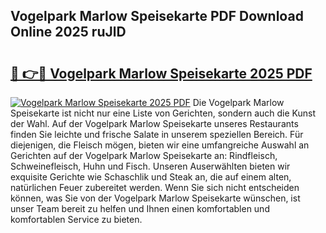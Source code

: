 ## Vogelpark Marlow Speisekarte PDF Download Online 2025 ruJlD

# <h2><a href="http://gca0irt.nevu.top/?p=Vogelpark+Marlow+Speisekarte">🔗 👉🔴 Vogelpark Marlow Speisekarte 2025 PDF</a></h2>

[![Vogelpark Marlow Speisekarte 2025 PDF](https://i.imgur.com/dBaPXMq.png)](http://gca0irt.nevu.top/?p=Vogelpark+Marlow+Speisekarte)
Die Vogelpark Marlow Speisekarte ist nicht nur eine Liste von Gerichten, sondern auch die Kunst der Wahl. Auf der Vogelpark Marlow Speisekarte unseres Restaurants finden Sie leichte und frische Salate in unserem speziellen Bereich. Für diejenigen, die Fleisch mögen, bieten wir eine umfangreiche Auswahl an Gerichten auf der Vogelpark Marlow Speisekarte an: Rindfleisch, Schweinefleisch, Huhn und Fisch. Unseren Auserwählten bieten wir exquisite Gerichte wie Schaschlik und Steak an, die auf einem alten, natürlichen Feuer zubereitet werden. Wenn Sie sich nicht entscheiden können, was Sie von der Vogelpark Marlow Speisekarte wünschen, ist unser Team bereit zu helfen und Ihnen einen komfortablen und komfortablen Service zu bieten.
